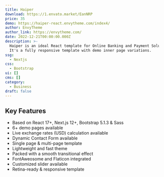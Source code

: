 ```yaml
---
title: Haiper
download: https://1.envato.market/EanNRP
price: 35
demo: https://haiper-react.envytheme.com/index4/
author: EnvyTheme
author_link: https://envytheme.com/
date: 2022-12-21T00:00:00.000Z
description: >-
  Haiper is an ideal React template for Online Banking and Payment Solutions.
  It's a fully responsive template with demo inner page variations.
ssg:
  - Nextjs
css:
  - Bootstrap
ui: []
cms: []
category:
  - Business
draft: false
---
```

## Key Features

- Based on React 17+, Next.js 12+, Bootstrap 5.1.3 & Sass
- 6+ demo pages available
- Live exchange rates (USD) calculation available
- Dynamic Contact Form available
- Single page & multi-page template
- Lightweight and fast theme
- Packed with a smooth transitional effect
- FontAweosome and Flaticon integrated
- Customized slider available
- Retina-ready & responsive template
